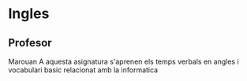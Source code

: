 # Ingles
## Profesor
Marouan
A aquesta asignatura s'aprenen els temps verbals en angles i vocabulari basic relacionat amb la informatica